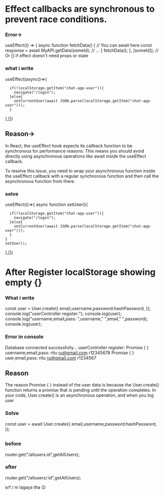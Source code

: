 # Effect callbacks are synchronous to prevent race conditions.
### Error->
useEffect(() => {
  async function fetchData() {
    // You can await here
    const response = await MyAPI.getData(someId);
    // ...
  }
  fetchData();
}, [someId]); // Or [] if effect doesn't need props or state

### what i write
 useEffect(async()=>{

      if(!localStorage.getItem("chat-app-user")){
        navigate("/login");
      }else{
        setCurrentUser(await JSON.parse(localStorage.getItem("chat-app-user")));
      }
    
  },[])

## Reason->
In React, the useEffect hook expects its callback function to be synchronous for performance reasons. This means you should avoid directly using asynchronous operations like await inside the useEffect callback.

To resolve this issue, you need to wrap your asynchronous function inside the useEffect callback with a regular synchronous function and then call the asynchronous function from there. 

### solve
useEffect(()=>{
    async function setUser(){

      if(!localStorage.getItem("chat-app-user")){
        navigate("/login");
      }else{
        setCurrentUser(await JSON.parse(localStorage.getItem("chat-app-user")));
      }
    }  
    setUser();
  },[])


# After Register localStorage showing empty {}

### What i write
 const user = User.create({ 
        email,username,password:hashPassword,
    });
    console.log("userController register:");
    console.log(user);
    console.log("username,email,pass: ",username," ",email," ",password);
    console.log(user);

### Error in console
Database connected successfully...
userController register:
Promise { <pending> }
username,email,pass:  ritu   ru@gmail.com   r12345678
Promise { <pending> }
user,email,pass:  ritu   ru@gmail.com   r1234567


## Reason 
The reason  Promise { <pending> } instead of the user data is because the User.create() function returns a promise that is pending until the operation completes. In your code, User.create() is an asynchronous operation, and when you log user

### Solve
 const user = await User.create({ 
        email,username,password:hashPassword,
    });

##

### before
router.get("/allusers:id",getAllUsers);
### after
router.get("/allusers/:id",getAllUsers);

srf / ni lagaya tha 😐
